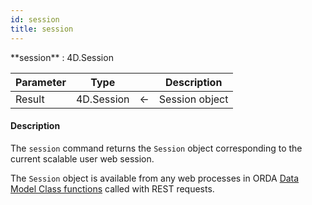 ```yaml
---
id: session
title: session
---
```


<!-- REF #_command_.session.Syntax -->**session** : 4D.Session<!-- END REF -->


<!-- REF #_command_.session.Params -->
|Parameter|Type||Description|
|---------|--- |:---:|------|
|Result|4D.Session|&#8592;|Session object|
<!-- END REF -->


#### Description

The `session` command <!-- REF #_command_.session.Summary -->returns the `Session` object corresponding to the current scalable user web session<!-- END REF -->.

The `Session` object is available from any web processes in ORDA [Data Model Class functions](../../orda/data-model.md) called with REST requests.



